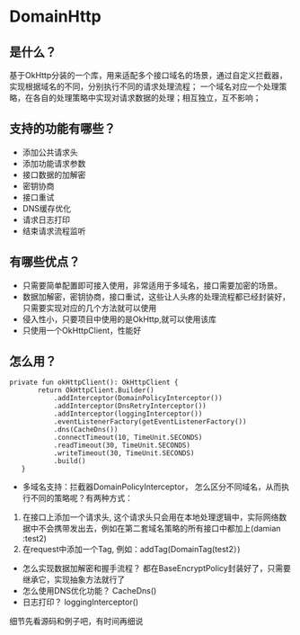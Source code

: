 # DomainHttp
## 是什么？
基于OkHttp分装的一个库，用来适配多个接口域名的场景，通过自定义拦截器，实现根据域名的不同，分别执行不同的请求处理流程；
一个域名对应一个处理策略，在各自的处理策略中实现对请求数据的处理；相互独立，互不影响；

## 支持的功能有哪些？
- 添加公共请求头
- 添加功能请求参数
- 接口数据的加解密
- 密钥协商
- 接口重试
- DNS缓存优化
- 请求日志打印
- 结束请求流程监听

## 有哪些优点？
- 只需要简单配置即可接入使用，非常适用于多域名，接口需要加密的场景。
- 数据加解密，密钥协商，接口重试，这些让人头疼的处理流程都已经封装好，只需要实现对应的几个方法就可以使用
- 侵入性小，只要项目中使用的是OkHttp,就可以使用该库
- 只使用一个OkHttpClient，性能好

## 怎么用？
 ```
 private fun okHttpClient(): OkHttpClient {
        return OkHttpClient.Builder()
            .addInterceptor(DomainPolicyInterceptor())
            .addInterceptor(DnsRetryInterceptor())
            .addInterceptor(loggingInterceptor())
            .eventListenerFactory(getEventListenerFactory())
            .dns(CacheDns())
            .connectTimeout(10, TimeUnit.SECONDS)
            .readTimeout(30, TimeUnit.SECONDS)
            .writeTimeout(30, TimeUnit.SECONDS)
            .build()
    }
```
- 多域名支持：拦截器DomainPolicyInterceptor，
怎么区分不同域名，从而执行不同的策略呢？有两种方式： 
1. 在接口上添加一个请求头, 这个请求头只会用在本地处理逻辑中，实际网络数据中不会携带发出去，例如在第二套域名策略的所有接口中都加上(damian :test2)
2. 在request中添加一个Tag, 例如：addTag(DomainTag(test2）)
- 怎么实现数据加解密和握手流程？
  都在BaseEncryptPolicy封装好了，只需要继承它，实现抽象方法就行了
- 怎么使用DNS优化功能？
CacheDns()
- 日志打印？ loggingInterceptor()

细节先看源码和例子吧，有时间再细说
